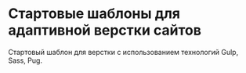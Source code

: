 <h1>Стартовые шаблоны для адаптивной верстки сайтов</h1>

Стартовый шаблон для верстки с использованием технологий Gulp, Sass, Pug.